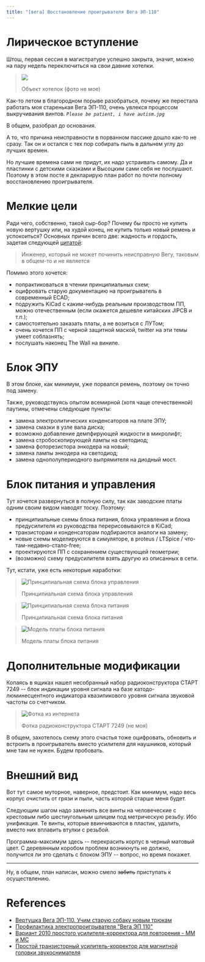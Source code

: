 ```yaml
---
title: "[вега] Восстановление проигрывателя Вега ЭП-110"
---
```


# Лирическое вступление

Штош, первая сессия в магистратуре успешно закрыта, значит, можно на пару недель переключиться на свои давние хотелки.

> ![](https://lh4.googleusercontent.com/proxy/ArGW_w91GaMOjmEeAzeHw6jiALuuj5RUW7YThzZEu-qiVkouBk6W4RJTG_FC177rmkbYkzj8hpfsNWl5l9UzdIaITMMUk0c)
> 
> Объект хотелок (фото не мое)

Как-то летом в благородном порыве разобраться, почему же перестала работать моя старенькая Вега ЭП-110, очень увлекся процессом выкручивания винтов.
_`Please be patient, i have autism.jpg`_

В общем, разобрал до основания.

А то, что причина неисправности в порванном пассике дошло как-то не сразу.
Так он и остался с тех пор собирать пыль в дальнем углу до лучших времен.

Но лучшие времена сами не придут, их надо устраивать самому.
Да и пластинки с детскими сказками и Высоцким сами себя не послушают.
Поэтому в этом посте я декларирую план работ по почти полному восстановлению проигрывателя.

# Мелкие цели

Ради чего, собственно, такой сыр-бор?
Почему бы просто не купить новую вертушку или, на худой конец, не купить только новый ремень и успокоиться?
Основных причин всего две: жадность и гордость, задетая следующей [цитатой](https://datagor.ru/amplifiers/solid-state/1046-dorabotka-usilitelya-vega-50u-122s.html):

> Инженер, который не может починить неисправную Вегу, таковым в общем-то и не является

Помимо этого хочется:

- попрактиковаться в чтении принципиальных схем;
- оцифровать старую документацию на проигрыватель в современный ECAD;
- подружить KiCad с каким-нибудь реальным производством ПП, можно отечественным (если окажется дешевле китайских JlPCB и т.п.);
- самостоятельно заказать платы, а не возиться с ЛУТом;
- очень хочется ПП с черной защитной маской, twitter на эти темы умеет соблазнять;
- послушать наконец The Wall на виниле.

# Блок ЭПУ

В этом блоке, как минимум, уже порвался ремень, поэтому он точно под замену.

Также, руководствуясь опытом всемирной (хотя чаще отечественной) паутины, отмечены следующие пункты:

- замена электролитических конденсаторов на плате ЭПУ;
- замена смазки в узле вала диска;
- возможно добавление демпфирующей жидкости в микролифт;
- замена стробоскопирующей лампы на светодиод;
- замена фоторезистора энкодера на новый;
- замена лампы энкодера на светодиод;
- замена однополупериодного выпрямителя на диодный мост.

# Блок питания и управления

Тут хочется развернуться в полную силу, так как заводские платы одним своим видом наводят тоску.
Поэтому:

- принципиальные схемы блока питания, блока управления и блока предусилителя из руководства перерисовываются в KiCad;
- транзисторам и конденсаторам подбираются аналоги на замену;
- новые схемы моделируются в симуляторе, в proteus / LTSpice / что-там-недавно-стало-free;
- проектируются ПП с сохранением существующей геометрии;
- (возможно) схему предусилителя взять другую из описанных в сети.

Тут, кстати, уже есть некоторые наработки:

> ![Принципиальная схема блока управления](https://i.ibb.co/BBqBPvs/image.png)
> 
> Принципиальная схема блока управления

> ![Принципиальная схема блока питания](https://i.ibb.co/r6g34yQ/image.png)
> 
> Принципиальная схема блока питания

> ![Модель платы блока питания](https://i.ibb.co/XbtnG6W/image.png)
> 
> Модель платы блока питания

# Дополнительные модификации

Копаясь в ящиках нашел несобранный набор радиоконструктора СТАРТ 7249 -- блок индикации уровня сигнала на базе катодо-люминесцентного индикатора квазипикового уровня сигнала звуковой частоты со счетчиком.

> ![Фотка из интернета](http://s017.radikal.ru/i425/1302/28/fd4c2d231d8a.jpg)
> 
> Фотка радиоконструктора СТАРТ 7249 (не моя)

В общем, захотелось схему этого счастья тоже оцифровать, обновить и встроить в проигрыватель вместо усилителя для наушников, который мне там не нужен.
Будем пробовать.

# Внешний вид

Вот тут самое муторное, наверное, предстоит.
Как минимум, надо весь корпус очистить от грязи и пыли, часть которой старше меня будет.

Следующим шагом надо заменить все винты на человеческие с крестовым либо шестиугольным шлицем под метрическую резьбу.
Ибо унификация.
Те винты, которые ввинчиваются в пластик, удалить, вместо них вплавить втулки с резьбой.

Программа-максимум здесь -- перекрасить корпус в черный матовый цвет.
С деревянным коробом проблем возникнуть не должно, получится ли это сделать с блоком ЭПУ -- вопрос, но время покажет.

-------------------

Ну, в общем, план написан, можно смело ~~забить~~ приступать к осуществлению.

# References

- [Вертушка Вега ЭП-110. Учим старую собаку новым трюкам](https://datagor.ru/tuning/2624-hi-fi-vertushka-vega-ep-110-full-upgrade.html#hmenu-2)
- [Профилактика электропроигрывателя "Вега ЭП 110"](https://pikabu.ru/story/profilaktika_yelektroproigryivatelya_vega_yep_110_5296428)
- [Вариант 2010 простого усилителя-корректора для повторения - ММ и МС](http://forum.vegalab.ru/showthread.php?t=39651)
- [Простой транзисторный усилитель-корректор для магнитной головки звукоснимателя](http://www.vegalab.ru/content/view/77/55/1/2/)

